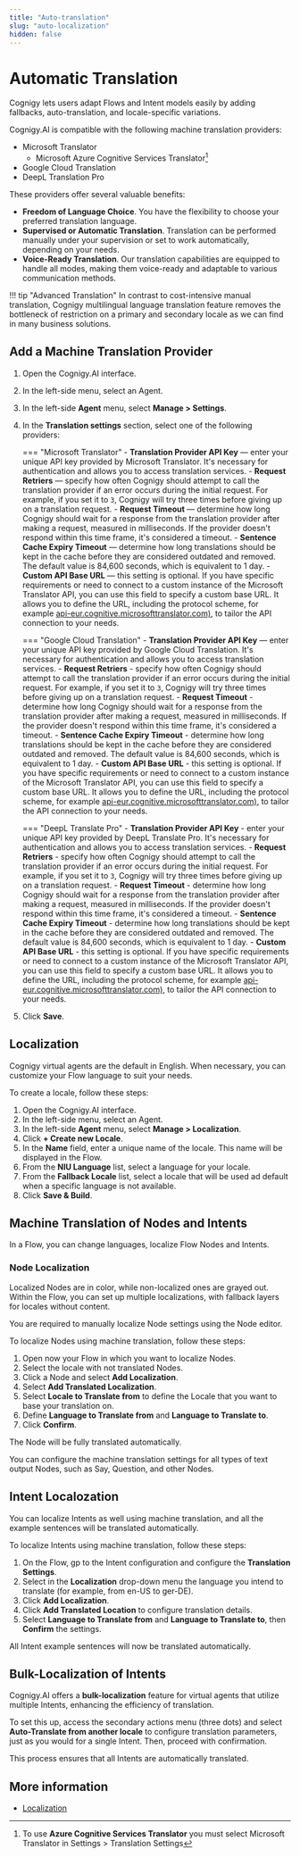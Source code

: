 ```yaml
---
title: "Auto-translation" 
slug: "auto-localization" 
hidden: false 
---
```


# Automatic Translation

Cognigy lets users adapt Flows and Intent models easily by adding fallbacks, auto-translation, and locale-specific variations.

Cognigy.AI is compatible with the following machine translation providers:

- Microsoft Translator
    - Microsoft Azure Cognitive Services Translator[^*]
- Google Cloud Translation
- DeepL Translation Pro

[^*]: To use **Azure Cognitive Services Translator** you must select Microsoft Translator in Settings > Translation Settings

These providers offer several valuable benefits:

- **Freedom of Language Choice**. You have the flexibility to choose your preferred translation language.
- **Supervised or Automatic Translation**. Translation can be performed manually under your supervision or set to work automatically, depending on your needs.
- **Voice-Ready Translation**. Our translation capabilities are equipped to handle all modes, making them voice-ready and adaptable to various communication methods.

!!! tip "Advanced Translation"
    In contrast to cost-intensive manual translation, Cognigy multilingual language translation feature removes the bottleneck of restriction on a primary and secondary locale as we can find in many business solutions.

## Add a Machine Translation Provider

1. Open the Cognigy.AI interface.
2. In the left-side menu, select an Agent.
3. In the left-side **Agent** menu, select **Manage > Settings**.
4. In the **Translation settings** section, select one of the following providers:

    === "Microsoft Translator"
        - **Translation Provider API Key** — enter your unique API key provided by Microsoft Translator. It's necessary for authentication and allows you to access translation services.
        - **Request Retriers** — specify how often Cognigy should attempt to call the translation provider if an error occurs during the initial request. For example, if you set it to `3`, Cognigy will try three times before giving up on a translation request.
        - **Request Timeout** — determine how long Cognigy should wait for a response from the translation provider after making a request, measured in milliseconds. If the provider doesn't respond within this time frame, it's considered a timeout.
        - **Sentence Cache Expiry Timeout** — determine how long translations should be kept in the cache before they are considered outdated and removed. The default value is 84,600 seconds, which is equivalent to 1 day.
        - **Custom API Base URL** — this setting is optional. If you have specific requirements or need to connect to a custom instance of the Microsoft Translator API, you can use this field to specify a custom base URL. It allows you to define the URL, including the protocol scheme, for example [api-eur.cognitive.microsofttranslator.com)](https://api-eur.cognitive.microsofttranslator.com), to tailor the API connection to your needs.

    === "Google Cloud Translation"
        - **Translation Provider API Key** — enter your unique API key provided by Google Cloud Translation. It's necessary for authentication and allows you to access translation services.
        - **Request Retriers** - specify how often Cognigy should attempt to call the translation provider if an error occurs during the initial request. For example, if you set it to `3`, Cognigy will try three times before giving up on a translation request.
        - **Request Timeout** - determine how long Cognigy should wait for a response from the translation provider after making a request, measured in milliseconds. If the provider doesn't respond within this time frame, it's considered a timeout.
        - **Sentence Cache Expiry Timeout** - determine how long translations should be kept in the cache before they are considered outdated and removed. The default value is 84,600 seconds, which is equivalent to 1 day.
        - **Custom API Base URL** - this setting is optional. If you have specific requirements or need to connect to a custom instance of the Microsoft Translator API, you can use this field to specify a custom base URL. It allows you to define the URL, including the protocol scheme, for example [api-eur.cognitive.microsofttranslator.com)](https://api-eur.cognitive.microsofttranslator.com), to tailor the API connection to your needs.

    === "DeepL Translate Pro"
        - **Translation Provider API Key** - enter your unique API key provided by DeepL Translate Pro. It's necessary for authentication and allows you to access translation services.
        - **Request Retriers** - specify how often Cognigy should attempt to call the translation provider if an error occurs during the initial request. For example, if you set it to `3`, Cognigy will try three times before giving up on a translation request.
        - **Request Timeout** - determine how long Cognigy should wait for a response from the translation provider after making a request, measured in milliseconds. If the provider doesn't respond within this time frame, it's considered a timeout.
        - **Sentence Cache Expiry Timeout** - determine how long translations should be kept in the cache before they are considered outdated and removed. The default value is 84,600 seconds, which is equivalent to 1 day.
        - **Custom API Base URL** - this setting is optional. If you have specific requirements or need to connect to a custom instance of the Microsoft Translator API, you can use this field to specify a custom base URL. It allows you to define the URL, including the protocol scheme, for example [api-eur.cognitive.microsofttranslator.com)](https://api-eur.cognitive.microsofttranslator.com), to tailor the API connection to your needs.

5. Click **Save**.

## Localization

Cognigy virtual agents are the default in English. When necessary, you can customize your Flow language to suit your needs.

To create a locale, follow these steps:

1. Open the Cognigy.AI interface.
2. In the left-side menu, select an Agent.
3. In the left-side **Agent** menu, select **Manage > Localization**.
4. Click **+ Create new Locale**.
5. In the **Name** field, enter a unique name of the locale. This name will be displayed in the Flow.
6. From the **NlU Language** list, select a language for your locale.
7. From the **Fallback Locale** list, select a locale that will be used ad default when a specific language is not available.
8. Click **Save & Build**.

## Machine Translation of Nodes and Intents

In a Flow, you can change languages, localize Flow Nodes and Intents.

### Node Localization

Localized Nodes are in color, while non-localized ones are grayed out. Within the Flow, you can set up multiple localizations, with fallback layers for locales without content.

You are required to manually localize Node settings using the Node editor.

To localize Nodes using machine translation, follow these steps:

1. Open now your Flow in which you want to localize Nodes. 
2. Select the locale with not translated Nodes. 
3. Click a Node and select **Add Localization**. 
4. Select **Add Translated Localization**. 
5. Select **Locale to Translate from** to define the Locale that you want to base your translation on.
6. Define **Language to Translate from** and **Language to Translate to**. 
7. Click **Confirm**.

The Node will be fully translated automatically. 

You can configure the machine translation settings for all types of text output Nodes,
such as Say, Question, and other Nodes.


## Intent Localozation

You can localize Intents as well using machine translation, and all the example sentences will be translated automatically.

To localize Intents using machine translation, follow these steps:

1. On the Flow, gp to the Intent configuration and configure the **Translation Settings**.
2. Select in the **Localization** drop-down menu the language you intend to translate (for example, from en-US to ger-DE). 
3. Click **Add Localization**. 
4. Click **Add Translated Location** to configure translation details. 
5. Select **Language to Translate from** and **Language to Translate to**, then **Confirm** the settings.

All Intent example sentences will now be translated automatically.

## Bulk-Localization of Intents

Cognigy.AI offers a **bulk-localization** feature for virtual agents that utilize multiple Intents, enhancing the efficiency of translation.

To set this up, access the secondary actions menu (three dots) and select **Auto-Translate from another locale** to configure translation parameters, just as you would for a single Intent. Then, proceed with confirmation.

This process ensures that all Intents are automatically translated.

## More information

- [Localization](../resources/manage/localization.md)